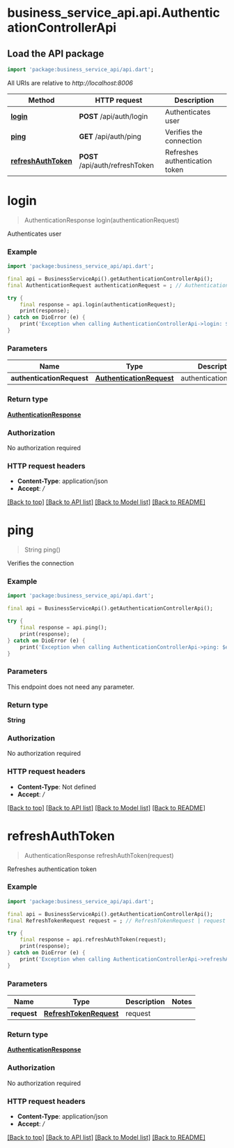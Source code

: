 # business_service_api.api.AuthenticationControllerApi

## Load the API package
```dart
import 'package:business_service_api/api.dart';
```

All URIs are relative to *http://localhost:8006*

Method | HTTP request | Description
------------- | ------------- | -------------
[**login**](AuthenticationControllerApi.md#login) | **POST** /api/auth/login | Authenticates user
[**ping**](AuthenticationControllerApi.md#ping) | **GET** /api/auth/ping | Verifies the connection
[**refreshAuthToken**](AuthenticationControllerApi.md#refreshauthtoken) | **POST** /api/auth/refreshToken | Refreshes authentication token


# **login**
> AuthenticationResponse login(authenticationRequest)

Authenticates user

### Example 
```dart
import 'package:business_service_api/api.dart';

final api = BusinessServiceApi().getAuthenticationControllerApi();
final AuthenticationRequest authenticationRequest = ; // AuthenticationRequest | authenticationRequest

try { 
    final response = api.login(authenticationRequest);
    print(response);
} catch on DioError (e) {
    print('Exception when calling AuthenticationControllerApi->login: $e\n');
}
```

### Parameters

Name | Type | Description  | Notes
------------- | ------------- | ------------- | -------------
 **authenticationRequest** | [**AuthenticationRequest**](AuthenticationRequest.md)| authenticationRequest | 

### Return type

[**AuthenticationResponse**](AuthenticationResponse.md)

### Authorization

No authorization required

### HTTP request headers

 - **Content-Type**: application/json
 - **Accept**: */*

[[Back to top]](#) [[Back to API list]](../README.md#documentation-for-api-endpoints) [[Back to Model list]](../README.md#documentation-for-models) [[Back to README]](../README.md)

# **ping**
> String ping()

Verifies the connection

### Example 
```dart
import 'package:business_service_api/api.dart';

final api = BusinessServiceApi().getAuthenticationControllerApi();

try { 
    final response = api.ping();
    print(response);
} catch on DioError (e) {
    print('Exception when calling AuthenticationControllerApi->ping: $e\n');
}
```

### Parameters
This endpoint does not need any parameter.

### Return type

**String**

### Authorization

No authorization required

### HTTP request headers

 - **Content-Type**: Not defined
 - **Accept**: */*

[[Back to top]](#) [[Back to API list]](../README.md#documentation-for-api-endpoints) [[Back to Model list]](../README.md#documentation-for-models) [[Back to README]](../README.md)

# **refreshAuthToken**
> AuthenticationResponse refreshAuthToken(request)

Refreshes authentication token

### Example 
```dart
import 'package:business_service_api/api.dart';

final api = BusinessServiceApi().getAuthenticationControllerApi();
final RefreshTokenRequest request = ; // RefreshTokenRequest | request

try { 
    final response = api.refreshAuthToken(request);
    print(response);
} catch on DioError (e) {
    print('Exception when calling AuthenticationControllerApi->refreshAuthToken: $e\n');
}
```

### Parameters

Name | Type | Description  | Notes
------------- | ------------- | ------------- | -------------
 **request** | [**RefreshTokenRequest**](RefreshTokenRequest.md)| request | 

### Return type

[**AuthenticationResponse**](AuthenticationResponse.md)

### Authorization

No authorization required

### HTTP request headers

 - **Content-Type**: application/json
 - **Accept**: */*

[[Back to top]](#) [[Back to API list]](../README.md#documentation-for-api-endpoints) [[Back to Model list]](../README.md#documentation-for-models) [[Back to README]](../README.md)

